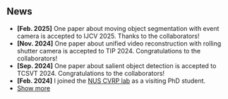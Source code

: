 ## News

<ul>
  <li><strong>[Feb. 2025]</strong> One paper about moving object segmentation with event camera is accepted to IJCV 2025. Thanks to the collaborators!</li>
  <li><strong>[Nov. 2024]</strong> One paper about unified video reconstruction with rolling shutter camera is accepted to TIP 2024. Congratulations to the collaborators! </li>
  <li><strong>[Sep. 2024]</strong> One paper about salient object detection is accepted to TCSVT 2024. Congratulations to the collaborators! </li>
  <li><strong>[Feb. 2024]</strong> I joined the <a href="https://www.comp.nus.edu.sg/~leegh/" target="_blank">NUS CVRP lab</a> as a visiting PhD student.</li>
<li> <a href="javascript:toggle_vis('newsmore')">Show more</a> </li>
<div id="newsmore" style="display:none"> 
  <li><strong>[Dec. 2023]</strong> One paper about video frame prediction with event camera is accepted to AAAI 2024.</li>
  <li><strong>[Dec. 2023]</strong> We won the 2nd place of VFI track in the <a href="https://iacc.pazhoulab-huangpu.com/contestdetail?id=64af6ccc4a0ed647faca76ee" target="_blank"> 2023 The Greater Bay Area International Algorithm Case Competition</a>. </li>
  <li><strong>[Sep. 2023]</strong> One paper about parametric optical flow is accepted to NeurIPS 2023.</li>
  <li><strong>[Jul. 2023]</strong> One paper about scene flow estimation with event camera is accepted to ICCV 2023. Thanks to the collaborators!</li>
  <li><strong>[Feb. 2023]</strong> One paper about frame correction with rolling shutter camera is accepted to CVPR 2023.</li>
  <li><strong>[Nov. 2022]</strong> One paper about optical flow estimation with event camera is accepted to TIP 2022. Thanks to the collaborators!</li>
  <li><strong>[Aug. 2022]</strong> One paper about motion deblurring with single image is accepted to TCSVT 2022.</li>
  <li><strong>[Aug. 2020]</strong> We won the 2nd place of Optical Flow track in the ECCV 2020 Robust Vision Challenge. Thanks to the collaborators!<a href="http://www.robustvision.net/rvc2020.php" target="_blank">RVC 2020 Flow Leaderboard</a> </li>
</div>

</ul>
